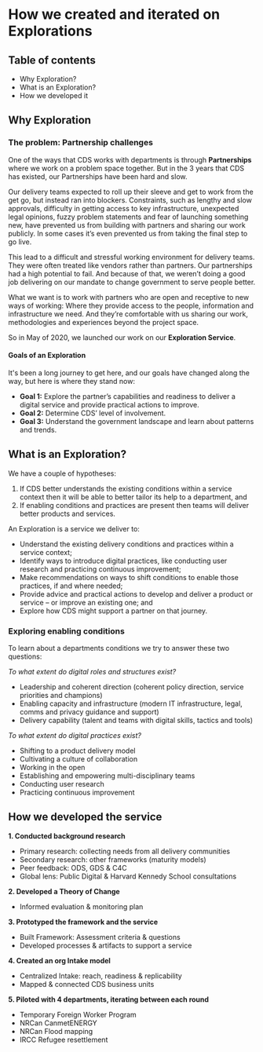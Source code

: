 # How we created and iterated on Explorations 

## Table of contents 
- Why Exploration? 
- What is an Exploration? 
- How we developed it 

## Why Exploration

### The problem: Partnership challenges 

One of the ways that CDS works with departments is through **Partnerships** where we work on a problem space together. But in the 3 years that CDS has existed, our Partnerships have been hard and slow.

Our delivery teams expected to roll up their sleeve and get to work from the get go, but instead ran into blockers. Constraints, such as lengthy and slow approvals, difficulty in getting access to key infrastructure, unexpected legal opinions, fuzzy problem statements and fear of launching something new, have prevented us from building with partners and sharing our work publicly. In some cases it’s even prevented us from taking the final step to go live. 

This lead to a difficult and stressful working environment for delivery teams. They were often treated like vendors rather than partners. Our partnerships had a high potential to fail. And because of that, we weren’t doing a good job delivering on our mandate to change government to serve people better.

What we want is to work with partners who are open and receptive to new ways of working: Where they provide access to the people, information and infrastructure we need. And they’re comfortable with us sharing our work, methodologies and experiences beyond the project space.  

So in May of 2020, we launched our work on our **Exploration Service**.

#### Goals of an Exploration
It's been a long journey to get here, and our goals have changed along the way, but here is where they stand now:  
- **Goal 1:** Explore the partner’s capabilities and readiness to deliver a digital service and provide practical actions to improve.
- **Goal 2:** Determine CDS’ level of involvement.
- **Goal 3:** Understand the government landscape and learn about patterns and trends.

## What is an Exploration? 

We have a couple of hypotheses: 
1. If CDS better understands the existing conditions within a service context then it will be able to better tailor its help to a department, and
2. If enabling conditions and practices are present then teams will deliver better products and services. 

An Exploration is a service we deliver to:
- Understand the existing delivery conditions and practices within a service context;
- Identify ways to introduce digital practices, like conducting user research and practicing continuous improvement;
- Make recommendations on ways to shift conditions to enable those practices, if and where needed;
- Provide advice and practical actions to develop and deliver a product or service – or improve an existing one; and
- Explore how CDS might support a partner on that journey.

### Exploring enabling conditions

To learn about a departments conditions we try to answer these two questions:

*To what extent do digital roles and structures exist?*
- Leadership and coherent direction (coherent policy direction, service priorities and champions)
- Enabling capacity and infrastructure (modern IT infrastructure, legal, comms and privacy guidance and support)
- Delivery capability (talent and teams with digital skills, tactics and tools)
 
*To what extent do digital practices exist?* 
- Shifting to a product delivery model
- Cultivating a culture of collaboration 
- Working in the open 
- Establishing and empowering multi-disciplinary teams 
- Conducting user research 
- Practicing continuous improvement

## How we developed the service

**1. Conducted background research** 
- Primary research: collecting needs from all delivery communities
- Secondary research: other frameworks (maturity models) 
- Peer feedback: ODS, GDS & C4C
- Global lens: Public Digital & Harvard Kennedy School consultations 

**2. Developed a Theory of Change**
- Informed evaluation & monitoring plan 

**3. Prototyped the framework and the service**
- Built Framework: Assessment criteria & questions 
- Developed processes & artifacts to support a service

**4. Created an org Intake model** 
- Centralized Intake: reach, readiness & replicability
- Mapped & connected CDS business units 

**5. Piloted with 4 departments, iterating between each round**
- Temporary Foreign Worker Program 
- NRCan CanmetENERGY
- NRCan Flood mapping 
- IRCC Refugee resettlement


